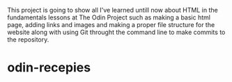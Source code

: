 This project is going to show all I've learned untill now about HTML
in the fundamentals lessons at The Odin Project such as making a basic
html page, adding links and images and making a proper file structure
for the website along with using Git throught the command line to make commits
to the repository.
# odin-recepies
